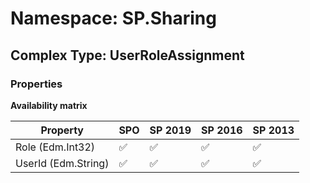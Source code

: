 # Namespace: SP.Sharing

## Complex Type: UserRoleAssignment

### Properties

**Availability matrix**

Property | SPO | SP 2019 | SP 2016 | SP 2013
----------|-----|---------|---------|--------
Role (Edm.Int32) | ✅ | ✅ | ✅ | ✅
UserId (Edm.String) | ✅ | ✅ | ✅ | ✅

